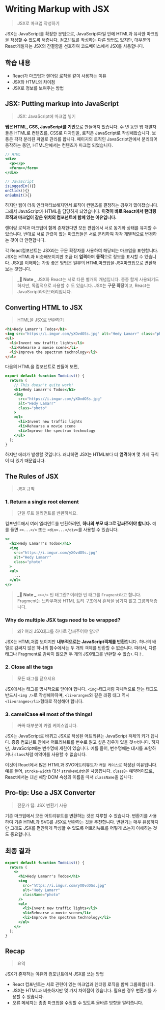 # Writing Markup with JSX

> JSX로 마크업 작성하기

JSX는 JavaScript를 확장한 문법으로, JavaScript파일 안에 HTML과 유사한 마크업을 작성할 수 있도록 해줍니다. 컴포넌트를 작성하는 다른 방법도 있지만, 대부분의 React개발자는 JSX의 간결함을 선호하여 코드베이스에서 JSX를 사용합니다.

## 학습 내용

- React가 마크업과 렌더링 로직을 같이 사용하는 이유
- JSX와 HTML의 차이점
- JSX로 정보를 보여주는 방법

## JSX: Putting markup into JavaScript

> JSX: JavaScript에 마크업 넣기

**웹은 HTML, CSS, JavaScript를 기반**으로 만들어져 있습니다. 수 년 동안 웹 개발자들은 HTML로 컨텐츠를, CSS로 디자인을, 로직은 JavaScript로 작성해왔습니다. 보통은 각각 분리된 파일로 관리를 합니다. 페이지의 로직인 JavaScript안에서 분리되어 동작하는 동안, HTML안에서는 컨텐츠가 마크업 되었습니다.

```jsx
// HTML
<div>
  <p></p>
  <form></form>
</div>

// JavaScript
isLoggedIn(){}
onClick(){}
onSubmit(){}
```

하지만 웹이 더욱 인터랙티브해지면서 로직이 컨텐츠를 결정하는 경우가 많아졌습니다. 그래서 JavaScript가 HTML을 담당하게 되었습니다. **이것이 바로 React에서 랜더링 로직과 마크업이 같은 위치의 컴포넌트에 함께 있는 이유입니다.**

랜더링 로직과 마크업이 함께 존재한다면 모든 편집에서 서로 동기화 상태를 유지할 수 있습니다. 반대로 서로 관련이 없는 마크업들은 서로 분리하여 각각 개별적으로 변경하는 것이 더 안전합니다.

각 React컴포넌트는 JSX라는 구문 확장자를 사용하여 해당되는 마크업을 표현합니다. JSX는 HTML과 비슷해보이지만 조금 더 **엄격**하며 **동적**으로 정보를 표시할 수 있습니다. JSX를 이해하는 가장 좋은 방법은 일부의 HTML마크업을 JSX마크업으로 변환해보는 것입니다.

> **_📌 Note _**
> JSX와 React는 서로 다른 별개의 개념입니다. 종종 함게 사용되기도 하지만, 독립적으로 사용할 수 도 있습니다. JSX는 **구문 확장**이고, React는 JavaScript라이브러리입니다.

## Converting HTML to JSX

> HTML을 JSX로 변환하기

```html
<h1>Hedy Lamarr's Todos</h1>
<img src="https://i.imgur.com/yXOvdOSs.jpg" alt="Hedy Lamarr" class="photo" />
<ul>
  <li>Invent new traffic lights</li>
  <li>Rehearse a movie scene</li>
  <li>Improve the spectrum technology</li>
</ul>
```

다음의 HTML을 컴포넌트로 만들어 보면,

```jsx
export default function TodoList() {
  return (
    // This doesn't quite work!
    <h1>Hedy Lamarr's Todos</h1>
    <img
      src="https://i.imgur.com/yXOvdOSs.jpg"
      alt="Hedy Lamarr"
      class="photo"
    >
    <ul>
      <li>Invent new traffic lights
      <li>Rehearse a movie scene
      <li>Improve the spectrum technology
    </ul>
  );
}

```

하지만 에러가 발생할 것입니다. 왜냐하면 JSX는 HTML보다 더 **엄격**하며 몇 가지 규칙이 더 있기 때문입니다.

## The Rules of JSX

> JSX 규칙

### 1. Return a single root element

> 단일 루트 엘리먼트를 반환하세요.

컴포넌트에서 여러 엘리먼트를 반환하려면, **하나의 부모 태그로 감싸주어야 합니다.** 예를 들면 `<>...</>` 또는 `<div>...</div>`를 사용할 수 있습니다.

```jsx
<>
  <h1>Hedy Lamarr's Todos</h1>
  <img
    src="https://i.imgur.com/yXOvdOSs.jpg"
    alt="Hedy Lamarr"
    class="photo"
  >
  <ul>
    ...
  </ul>
</>
```

> **_📌 Note _** `<></>` 빈 태그란?
> 이러한 빈 태그를 `Fragment`라고 합니다. Fragment는 브라우저상 HTML 트리 구조에서 흔적을 남기지 않고 그룹화해줍니다.

### Why do multiple JSX tags need to be wrapped?

> 왜? 여러 JSX태그를 하나로 감싸주어야 할까?

JSX는 HTML처럼 보이지만 **내부적으로는 JavaScript객체를 반환**합니다. 하나의 배열로 감싸지 않은 하나의 함수에서는 두 개의 객체를 반환할 수 없습니다. 따라서, 다른 태그나 Fragment로 감싸지 않으면 두 개의 JSX태그를 반환할 수 없습ㄴ디ㅏ.

### 2. Close all the tags

> 모든 태그를 닫으세요

JSX에서는 태그를 명시적으로 닫아야 합니다. `<img>`태그처럼 자체적으로 닫는 태그도 반드시 `<img />`로 작성해야하며, `<li>oranges`와 같은 래핑 태그 역시 `<li>oranges</li>`형태로 작성해야 합니다.

### 3. camelCase ~~all~~ most of the things!

> ~~거의~~ 대부분이 카멜 케이스입니다.

JSX는 JavaScript로 바뀌고 JSX로 작성된 어트리뷰는 JavaScript 객체의 키가 됩니다. 종종 컴포넌트 안에서 어트리뷰트를 변수로 읽고 싶은 경우가 있을 것ㅇ비니다. 하지만, JavaScript에는 변수명에 제한이 있습니다. 예를 들어, 변수명에는 대시를 포함하거나 `class`처럼 예약어를 사용할 수 없습니다.

이것이 React에서 많은 HTML과 SVG어트리뷰트가 `캐멀 케이스`로 작성된 이유입니다. 예를 들어, `stroke-width` 대신 `strokeWidth`을 사용합니다. `class`는 예약어이므로, React에서는 대신 해당 DOM 속성의 이름을 따서 `className`을 씁니다:

## Pro-tip: Use a JSX Converter

> 전문가 팁: JSX 변환기 사용

기존 마크업에서 모든 어트리뷰트를 변환하는 것은 지루할 수 있습니다. 변환기를 사용하여 기존 HTML과 SVG를 JSX로 변환하는 것을 추천합니다. 변환기는 매우 유용하지만 그래도 JSX를 편안하게 작성할 수 있도록 어트리뷰트를 어떻게 쓰는지 이해하는 것도 중요합니다.

## 최종 결과

```jsx
export default function TodoList() {
  return (
    <>
      <h1>Hedy Lamarr's Todos</h1>
      <img
        src="https://i.imgur.com/yXOvdOSs.jpg"
        alt="Hedy Lamarr"
        className="photo"
      />
      <ul>
        <li>Invent new traffic lights</li>
        <li>Rehearse a movie scene</li>
        <li>Improve the spectrum technology</li>
      </ul>
    </>
  );
}
```

## Recap

> 요약

JSX가 존재하는 이유와 컴포넌트에서 JSX를 쓰는 방법

- React 컴포넌트는 서로 관련이 있는 마크업과 렌더링 로직을 함께 그룹화합니다.
- JSX는 HTML과 비슷하지만 몇 가지 차이점이 있습니다. 필요한 경우 변환기를 사용할 수 있습니다.
- 오류 메세지는 종종 마크업을 수정할 수 있도록 올바른 방향을 알려줍니다.
